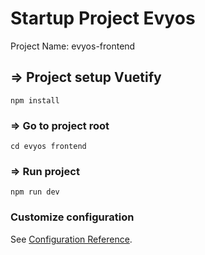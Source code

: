 # Startup Project Evyos
Project Name: evyos-frontend

## => Project setup Vuetify
```
npm install
```
### => Go to project root
```
cd evyos frontend
```
### => Run project
```
npm run dev
```

### Customize configuration

See [Configuration Reference](https://vitejs.dev/config/).
